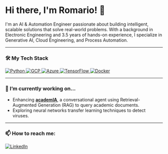 # Hi there, I'm Romario! 👋

I'm an AI & Automation Engineer passionate about building intelligent, scalable solutions that solve real-world problems. With a background in Electronic Engineering and 3.5 years of hands-on experience, I specialize in Generative AI, Cloud Engineering, and Process Automation.

---

### 🛠️ My Tech Stack

<p align="left">
  <a href="https://www.python.org" target="_blank" rel="noreferrer">
    <img src="https://img.shields.io/badge/Python-3776AB?style=for-the-badge&logo=python&logoColor=white" alt="Python" />
  </a>
  <a href="https://cloud.google.com" target="_blank" rel="noreferrer">
    <img src="https://img.shields.io/badge/Google_Cloud-4285F4?style=for-the-badge&logo=google-cloud&logoColor=white" alt="GCP" />
  </a>
  <a href="https://azure.microsoft.com" target="_blank" rel="noreferrer">
    <img src="https://img.shields.io/badge/Microsoft_Azure-0078D4?style=for-the-badge&logo=microsoft-azure&logoColor=white" alt="Azure" />
  </a>
  <a href="https://www.tensorflow.org" target="_blank" rel="noreferrer">
    <img src="https://img.shields.io/badge/TensorFlow-FF6F00?style=for-the-badge&logo=tensorflow&logoColor=white" alt="TensorFlow" />
  </a>
  <a href="https://www.docker.com/" target="_blank" rel="noreferrer">
    <img src="https://img.shields.io/badge/Docker-2496ED?style=for-the-badge&logo=docker&logoColor=white" alt="Docker" />
  </a>
</p>

---

### 🔭 I’m currently working on...

- Enhancing **[academIA](https://github.com/romariogl/academIA)**, a conversational agent using Retrieval-Augmented Generation (RAG) to query academic documents.
- Exploring neural networks transfer learning techniques to detect viruses.

---

### 📫 How to reach me:

<p align="left">
  <a href="https://linkedin.com/in/romariogl2016" target="_blank">
    <img src="https://img.shields.io/badge/LinkedIn-0077B5?style=for-the-badge&logo=linkedin&logoColor=white" alt="LinkedIn" />
  </a>
  </p>
